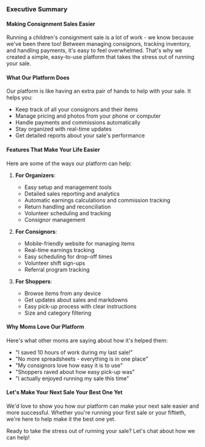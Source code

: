 ### Executive Summary

#### Making Consignment Sales Easier
Running a children's consignment sale is a lot of work - we know because we've been there too! Between managing consignors, tracking inventory, and handling payments, it's easy to feel overwhelmed. That's why we created a simple, easy-to-use platform that takes the stress out of running your sale.

#### What Our Platform Does
Our platform is like having an extra pair of hands to help with your sale. It helps you:

- Keep track of all your consignors and their items
- Manage pricing and photos from your phone or computer
- Handle payments and commissions automatically
- Stay organized with real-time updates
- Get detailed reports about your sale's performance

#### Features That Make Your Life Easier
Here are some of the ways our platform can help:

1. **For Organizers**:
   - Easy setup and management tools
   - Detailed sales reporting and analytics
   - Automatic earnings calculations and commission tracking
   - Return handling and reconciliation
   - Volunteer scheduling and tracking
   - Consignor management

2. **For Consignors**:
   - Mobile-friendly website for managing items
   - Real-time earnings tracking
   - Easy scheduling for drop-off times
   - Volunteer shift sign-ups
   - Referral program tracking

3. **For Shoppers**:
   - Browse items from any device
   - Get updates about sales and markdowns
   - Easy pick-up process with clear instructions
   - Size and category filtering

#### Why Moms Love Our Platform
Here's what other moms are saying about how it's helped them:

- "I saved 10 hours of work during my last sale!"
- "No more spreadsheets - everything is in one place"
- "My consignors love how easy it is to use"
- "Shoppers raved about how easy pick-up was"
- "I actually enjoyed running my sale this time"

#### Let's Make Your Next Sale Your Best One Yet
We'd love to show you how our platform can make your next sale easier and more successful. Whether you're running your first sale or your fiftieth, we're here to help make it the best one yet.

Ready to take the stress out of running your sale? Let's chat about how we can help!
